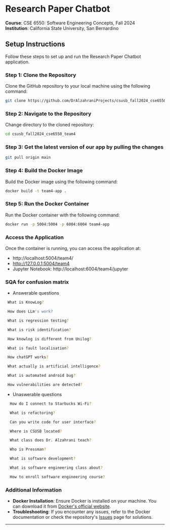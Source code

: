 # Research Paper Chatbot
**Course**: CSE 6550: Software Engineering Concepts, Fall 2024  
**Institution**: California State University, San Bernardino

## Setup Instructions

Follow these steps to set up and run the Research Paper Chatbot application.

### Step 1: Clone the Repository

Clone the GitHub repository to your local machine using the following command:

```bash
git clone https://github.com/DrAlzahraniProjects/csusb_fall2024_cse6550_team4.git
```

### Step 2: Navigate to the Repository

Change directory to the cloned repository:

```bash
cd csusb_fall2024_cse6550_team4
```
### Step 3: Get the latest version of our app by pulling the changes

```bash
git pull origin main
```
### Step 4: Build the Docker Image

Build the Docker image using the following command:

```bash
docker build -t team4-app .
```

### Step 5: Run the Docker Container

Run the Docker container with the following command:

```bash
docker run -p 5004:5004 -p 6004:6004 team4-app
```

### Access the Application

Once the container is running, you can access the application at:

- http://localhost:5004/team4/
- http://127.0.0.1:5004/team4
- Jupyter Notebook: http://localhost:6004/team4/jupyter
### SQA for confusion matrix
- Answerable questions
```bash
 What is KnowLog?
```
```bash
 How does LLm's work?
```
```bash
 What is regression testing?
```
```bash
 What is risk identification?
```
```bash
 How knowlog is different from Unilog?
```
```bash
 What is fault localisation?
```
```bash
 How chatGPT works?
```
```bash
 What actually is artificial intelligence?
```
```bash
 What is automated android bug?
```
```bash
 How vulnerabilities are detected?
```
- Unaswerable questions
```bash
  How do I connect to Starbucks Wi-Fi?
```
```bash
  What is refactoring?
```
```bash
  Can you write code for user interface?
```
```bash
  Where is CSUSB located?
```
```bash
  What class does Dr. Alzahrani teach?
```
```bash
  Who is Pressman?
```
```bash
  What is software development?
```
```bash
  What is software engineering class about?
```
```bash
  How to enroll software engineering course?
```
### Additional Information

- **Docker Installation**: Ensure Docker is installed on your machine. You can download it from [Docker's official website](https://www.docker.com/products/docker-desktop).
- **Troubleshooting**: If you encounter any issues, refer to the Docker documentation or check the repository's [Issues](https://github.com/DrAlzahraniProjects/csusb_fall2024_cse6550_team4/issues) page for solutions.

---
